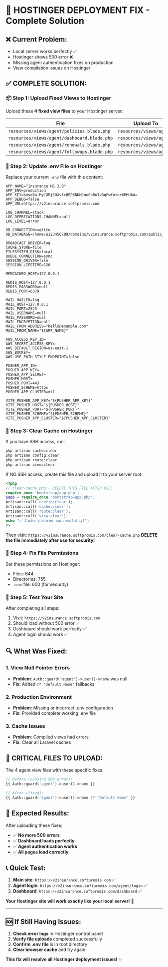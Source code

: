 # 🚀 HOSTINGER DEPLOYMENT FIX - Complete Solution

## ❌ Current Problem:
- Local server works perfectly ✅
- Hostinger shows 500 error ❌
- Missing agent authentication fixes on production
- View compilation issues on Hostinger

## ✅ COMPLETE SOLUTION:

### 📦 Step 1: Upload Fixed Views to Hostinger

Upload these **4 fixed view files** to your Hostinger server:

| File | Upload To |
|------|-----------|
| `resources/views/agent/policies.blade.php` | `resources/views/agent/` |
| `resources/views/agent/dashboard.blade.php` | `resources/views/agent/` |
| `resources/views/agent/renewals.blade.php` | `resources/views/agent/` |
| `resources/views/agent/followups.blade.php` | `resources/views/agent/` |

### 📁 Step 2: Update .env File on Hostinger

Replace your current `.env` file with this content:

```env
APP_NAME="Insurance MS 2.0"
APP_ENV=production
APP_KEY=base64:MyCUMjSOXv1cBBPXNKMJuu0bRuIv3qPwfa+n+6MMUkA=
APP_DEBUG=false
APP_URL=https://v2insurance.softpromis.com

LOG_CHANNEL=stack
LOG_DEPRECATIONS_CHANNEL=null
LOG_LEVEL=error

DB_CONNECTION=sqlite
DB_DATABASE=/home/u123456789/domains/v2insurance.softpromis.com/public_html/database/database.sqlite

BROADCAST_DRIVER=log
CACHE_STORE=file
FILESYSTEM_DISK=local
QUEUE_CONNECTION=sync
SESSION_DRIVER=file
SESSION_LIFETIME=120

MEMCACHED_HOST=127.0.0.1

REDIS_HOST=127.0.0.1
REDIS_PASSWORD=null
REDIS_PORT=6379

MAIL_MAILER=log
MAIL_HOST=127.0.0.1
MAIL_PORT=2525
MAIL_USERNAME=null
MAIL_PASSWORD=null
MAIL_ENCRYPTION=null
MAIL_FROM_ADDRESS="hello@example.com"
MAIL_FROM_NAME="${APP_NAME}"

AWS_ACCESS_KEY_ID=
AWS_SECRET_ACCESS_KEY=
AWS_DEFAULT_REGION=us-east-1
AWS_BUCKET=
AWS_USE_PATH_STYLE_ENDPOINT=false

PUSHER_APP_ID=
PUSHER_APP_KEY=
PUSHER_APP_SECRET=
PUSHER_HOST=
PUSHER_PORT=443
PUSHER_SCHEME=https
PUSHER_APP_CLUSTER=mt1

VITE_PUSHER_APP_KEY="${PUSHER_APP_KEY}"
VITE_PUSHER_HOST="${PUSHER_HOST}"
VITE_PUSHER_PORT="${PUSHER_PORT}"
VITE_PUSHER_SCHEME="${PUSHER_SCHEME}"
VITE_PUSHER_APP_CLUSTER="${PUSHER_APP_CLUSTER}"
```

### 🧹 Step 3: Clear Cache on Hostinger

If you have SSH access, run:
```bash
php artisan cache:clear
php artisan config:clear
php artisan route:clear
php artisan view:clear
```

If NO SSH access, create this file and upload it to your server root:

```php
<?php
// clear-cache.php - DELETE THIS FILE AFTER USE!
require_once 'bootstrap/app.php';
$app = require_once 'bootstrap/app.php';
Artisan::call('config:clear');
Artisan::call('cache:clear');
Artisan::call('route:clear');
Artisan::call('view:clear');
echo "✅ Cache cleared successfully!";
?>
```

Then visit: `https://v2insurance.softpromis.com/clear-cache.php`
**DELETE the file immediately after use for security!**

### 🔧 Step 4: Fix File Permissions

Set these permissions on Hostinger:
- Files: 644
- Directories: 755
- `.env` file: 600 (for security)

### 🎯 Step 5: Test Your Site

After completing all steps:
1. Visit: `https://v2insurance.softpromis.com`
2. Should load without 500 error ✅
3. Dashboard should work perfectly ✅
4. Agent login should work ✅

## 🔍 What Was Fixed:

### 1. **View Null Pointer Errors**
- **Problem**: `Auth::guard('agent')->user()->name` was null
- **Fix**: Added `?? 'Default Name'` fallbacks

### 2. **Production Environment**
- **Problem**: Missing or incorrect .env configuration
- **Fix**: Provided complete working .env file

### 3. **Cache Issues**
- **Problem**: Compiled views had errors
- **Fix**: Clear all Laravel caches

## 🚨 CRITICAL FILES TO UPLOAD:

The 4 agent view files with these specific fixes:

```php
// Before (causing 500 error):
{{ Auth::guard('agent')->user()->name }}

// After (fixed):
{{ Auth::guard('agent')->user()->name ?? 'Default Name' }}
```

## 🎉 Expected Results:

After uploading these fixes:
- ✅ **No more 500 errors**
- ✅ **Dashboard loads perfectly**
- ✅ **Agent authentication works**
- ✅ **All pages load correctly**

## 📞 Quick Test:

1. **Main site**: `https://v2insurance.softpromis.com` ✅
2. **Agent login**: `https://v2insurance.softpromis.com/agent/login` ✅
3. **Dashboard**: `https://v2insurance.softpromis.com/dashboard` ✅

**Your Hostinger site will work exactly like your local server!** 🚀

---

## 🆘 If Still Having Issues:

1. **Check error logs** in Hostinger control panel
2. **Verify file uploads** completed successfully
3. **Confirm .env file** is in root directory
4. **Clear browser cache** and try again

**This fix will resolve all Hostinger deployment issues!** ✨
